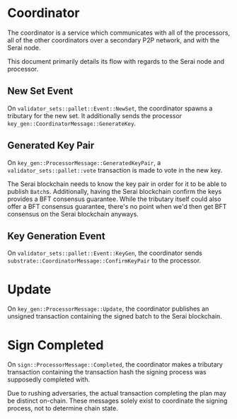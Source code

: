 # Coordinator

The coordinator is a service which communicates with all of the processors,
all of the other coordinators over a secondary P2P network, and with the Serai
node.

This document primarily details its flow with regards to the Serai node and
processor.

## New Set Event

On `validator_sets::pallet::Event::NewSet`, the coordinator spawns a tributary
for the new set. It additionally sends the processor
`key_gen::CoordinatorMessage::GenerateKey`.

## Generated Key Pair

On `key_gen::ProcessorMessage::GeneratedKeyPair`, a
`validator_sets::pallet::vote` transaction is made to vote in the new key.

The Serai blockchain needs to know the key pair in order for it to be able to
publish `Batch`s. Additionally, having the Serai blockchain confirm the keys
provides a BFT consensus guarantee. While the tributary itself could also offer
a BFT consensus guarantee, there's no point when we'd then get BFT consensus
on the Serai blockchain anyways.

## Key Generation Event

On `validator_sets::pallet::Event::KeyGen`, the coordinator sends
`substrate::CoordinatorMessage::ConfirmKeyPair` to the processor.

# Update

On `key_gen::ProcessorMessage::Update`, the coordinator publishes an unsigned
transaction containing the signed batch to the Serai blockchain.

# Sign Completed

On `sign::ProcessorMessage::Completed`, the coordinator makes a tributary
transaction containing the transaction hash the signing process was supposedly
completed with.

Due to rushing adversaries, the actual transaction completing the plan may be
distinct on-chain. These messages solely exist to coordinate the signing
process, not to determine chain state.
